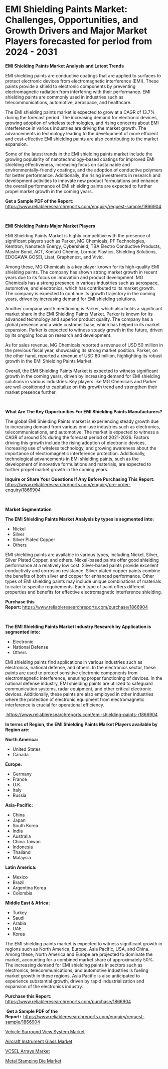 <p><h1>EMI Shielding Paints Market: Challenges, Opportunities, and Growth Drivers and Major Market Players forecasted for period from 2024 - 2031</h1></p><p><strong>EMI Shielding Paints Market Analysis and Latest Trends</strong></p>
<p><p>EMI shielding paints are conductive coatings that are applied to surfaces to protect electronic devices from electromagnetic interference (EMI). These paints provide a shield to electronic components by preventing electromagnetic radiation from interfering with their performance. EMI shielding paints are commonly used in industries such as telecommunications, automotive, aerospace, and healthcare.</p><p>The EMI shielding paints market is expected to grow at a CAGR of 13.7% during the forecast period. The increasing demand for electronic devices, growing adoption of wireless technologies, and rising concerns about EMI interference in various industries are driving the market growth. The advancements in technology leading to the development of more efficient and cost-effective EMI shielding paints are also contributing to the market expansion.</p><p>Some of the latest trends in the EMI shielding paints market include the growing popularity of nanotechnology-based coatings for improved EMI shielding effectiveness, increasing focus on sustainable and environmentally-friendly coatings, and the adoption of conductive polymers for better performance. Additionally, the rising investments in research and development activities to innovate new product formulations and enhance the overall performance of EMI shielding paints are expected to further propel market growth in the coming years.</p></p>
<p><strong>Get a Sample PDF of the Report:&nbsp;</strong> <a href="https://www.reliableresearchreports.com/enquiry/request-sample/1866904">https://www.reliableresearchreports.com/enquiry/request-sample/1866904</a></p>
<p>&nbsp;</p>
<p><strong>EMI Shielding Paints Major Market Players</strong></p>
<p><p>EMI Shielding Paints Market is highly competitive with the presence of significant players such as Parker, MG Chemicals, PF Technologies, Kemtron, Nanotech Energy, Cyber​​shield, TBA Electro Conductive Products, Master Bond, ACT, Kontakt Chemie, Lormac Plastics, Shielding Solutions, EDOGAWA GOSEI, Lisat, Graphenest, and Vivid.</p><p>Among these, MG Chemicals is a key player known for its high-quality EMI shielding paints. The company has shown strong market growth in recent years due to its focus on innovation and product development. MG Chemicals has a strong presence in various industries such as aerospace, automotive, and electronics, which has contributed to its market growth. The company is expected to continue its growth trajectory in the coming years, driven by increasing demand for EMI shielding solutions.</p><p>Another company worth mentioning is Parker, which also holds a significant market share in the EMI Shielding Paints Market. Parker is known for its advanced technology and superior product quality. The company has a global presence and a wide customer base, which has helped in its market expansion. Parker is expected to witness steady growth in the future, driven by its ongoing focus on research and development.</p><p>As for sales revenue, MG Chemicals reported a revenue of USD 50 million in the previous fiscal year, showcasing its strong market position. Parker, on the other hand, reported a revenue of USD 80 million, highlighting its robust growth in the EMI Shielding Paints Market.</p><p>Overall, the EMI Shielding Paints Market is expected to witness significant growth in the coming years, driven by increasing demand for EMI shielding solutions in various industries. Key players like MG Chemicals and Parker are well-positioned to capitalize on this growth trend and strengthen their market presence further.</p></p>
<p>&nbsp;</p>
<p><strong>What Are The Key Opportunities For EMI Shielding Paints Manufacturers?</strong></p>
<p><p>The global EMI Shielding Paints market is experiencing steady growth due to increasing demand from various end-use industries such as electronics, telecommunications, and automotive. The market is expected to witness a CAGR of around 5% during the forecast period of 2021-2026. Factors driving this growth include the rising adoption of electronic devices, increasing use of wireless technology, and growing awareness about the importance of electromagnetic interference protection. Additionally, technological advancements in EMI shielding paints, such as the development of innovative formulations and materials, are expected to further propel market growth in the coming years.</p></p>
<p><strong>Inquire or Share Your Questions If Any Before Purchasing This Report:</strong> <a href="https://www.reliableresearchreports.com/enquiry/pre-order-enquiry/1866904">https://www.reliableresearchreports.com/enquiry/pre-order-enquiry/1866904</a></p>
<p>&nbsp;</p>
<p><strong>Market Segmentation</strong></p>
<p><strong>The EMI Shielding Paints Market Analysis by types is segmented into:</strong></p>
<p><ul><li>Nickel</li><li>Silver</li><li>Silver Plated Copper</li><li>Others</li></ul></p>
<p><p>EMI shielding paints are available in various types, including Nickel, Silver, Silver Plated Copper, and others. Nickel-based paints offer good shielding performance at a relatively low cost. Silver-based paints provide excellent conductivity and corrosion resistance. Silver plated copper paints combine the benefits of both silver and copper for enhanced performance. Other types of EMI shielding paints may include unique combinations of materials to cater to specific requirements. Each type of paint offers different properties and benefits for effective electromagnetic interference shielding.</p></p>
<p><strong>Purchase this Report:&nbsp;</strong><a href="https://www.reliableresearchreports.com/purchase/1866904">https://www.reliableresearchreports.com/purchase/1866904</a></p>
<p>&nbsp;</p>
<p><strong>The EMI Shielding Paints Market Industry Research by Application is segmented into:</strong></p>
<p><ul><li>Electronic</li><li>National Defense</li><li>Others</li></ul></p>
<p><p>EMI shielding paints find applications in various industries such as electronics, national defense, and others. In the electronics sector, these paints are used to protect sensitive electronic components from electromagnetic interference, ensuring proper functioning of devices. In the national defense industry, EMI shielding paints are utilized to safeguard communication systems, radar equipment, and other critical electronic devices. Additionally, these paints are also employed in other industries where the protection of electronic equipment from electromagnetic interference is crucial for operational efficiency.</p></p>
<p><a href="https://www.reliableresearchreports.com/emi-shielding-paints-r1866904">&nbsp;https://www.reliableresearchreports.com/emi-shielding-paints-r1866904</a></p>
<p><strong>In terms of Region, the EMI Shielding Paints Market Players available by Region are:</strong></p>
<p>
    <p> <strong> North America: </strong>
        <ul>
            <li>United States</li>
            <li>Canada</li>
        </ul>
        </p> 
    <p> <strong> Europe: </strong>
        <ul>
            <li>Germany</li>
            <li>France</li>
            <li>U.K.</li>
            <li>Italy</li>
            <li>Russia</li>
        </ul>
        </p> 
    <p> <strong> Asia-Pacific: </strong>
        <ul>
            <li>China</li>
            <li>Japan</li>
            <li>South Korea</li>
            <li>India</li>
            <li>Australia</li>
            <li>China Taiwan</li>
            <li>Indonesia</li>
            <li>Thailand</li>
            <li>Malaysia</li>
        </ul>
        </p> 
    <p> <strong> Latin America: </strong>
        <ul>
            <li>Mexico</li>
            <li>Brazil</li>
            <li>Argentina Korea</li>
            <li>Colombia</li>
        </ul>
        </p> 
    <p> <strong> Middle East & Africa: </strong>
        <ul>
            <li>Turkey</li>
            <li>Saudi</li>
            <li>Arabia</li>
            <li>UAE</li>
            <li>Korea</li>
        </ul>
    </p>
    </p>
<p><p>The EMI shielding paints market is expected to witness significant growth in regions such as North America, Europe, Asia Pacific, USA, and China. Among these, North America and Europe are projected to dominate the market, accounting for a combined market share of approximately 50%. The increasing demand for EMI shielding paints in sectors such as electronics, telecommunications, and automotive industries is fueling market growth in these regions. Asia Pacific is also anticipated to experience substantial growth, driven by rapid industrialization and expansion of the electronics industry.</p></p>
<p><strong>Purchase this Report: </strong><a href="https://www.reliableresearchreports.com/purchase/1866904">https://www.reliableresearchreports.com/purchase/1866904</a></p>
<p>&nbsp;<strong>Get a Sample PDF of the Report:&nbsp;&nbsp;</strong><a href="https://www.reliableresearchreports.com/enquiry/request-sample/1866904">https://www.reliableresearchreports.com/enquiry/request-sample/1866904</a></p>
<p><strong></strong></p>
<p><p><a href="https://medium.com/@millerjimk/vehicle-surround-view-system-market-research-report-market-forecast-and-growth-prospects-with-a-2177be57c5ea">Vehicle Surround View System Market</a></p><p><a href="https://medium.com/@max.sanderson5645/aircraft-instrument-glass-market-industry-trends-and-forecast-for-period-from-2024-to-2031-f2221e0c6081">Aircraft Instrument Glass Market</a></p><p><a href="https://github.com/JosephMorgnmelgfbX/Market-Research-Report-List-1/blob/main/vcsel-arrays-market.md">VCSEL Arrays Market</a></p><p><a href="https://github.com/BraidenLucas2019/Market-Research-Report-List-1/blob/main/metal-stamping-die-market.md">Metal Stamping Die Market</a></p></p>